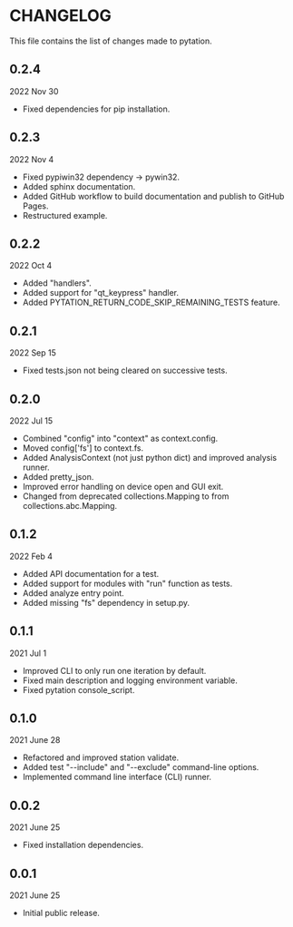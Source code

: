 
# CHANGELOG

This file contains the list of changes made to pytation.


## 0.2.4

2022 Nov 30

* Fixed dependencies for pip installation.


## 0.2.3

2022 Nov 4

* Fixed pypiwin32 dependency -> pywin32.
* Added sphinx documentation.
* Added GitHub workflow to build documentation and publish to GitHub Pages.
* Restructured example.


## 0.2.2

2022 Oct 4

* Added "handlers".
* Added support for "qt_keypress" handler.
* Added PYTATION_RETURN_CODE_SKIP_REMAINING_TESTS feature.


## 0.2.1

2022 Sep 15

* Fixed tests.json not being cleared on successive tests.


## 0.2.0

2022 Jul 15

* Combined "config" into "context" as context.config.
* Moved config['fs'] to context.fs.
* Added AnalysisContext (not just python dict) and improved analysis runner.
* Added pretty_json.
* Improved error handling on device open and GUI exit.
* Changed from deprecated collections.Mapping to from collections.abc.Mapping.


## 0.1.2

2022 Feb 4

* Added API documentation for a test.
* Added support for modules with "run" function as tests.
* Added analyze entry point.
* Added missing "fs" dependency in setup.py.


## 0.1.1

2021 Jul 1

*   Improved CLI to only run one iteration by default.
*   Fixed main description and logging environment variable.
*   Fixed pytation console_script.


## 0.1.0

2021 June 28

*   Refactored and improved station validate.
*   Added test "--include" and "--exclude" command-line options.
*   Implemented command line interface (CLI) runner.


## 0.0.2

2021 June 25

*   Fixed installation dependencies.


## 0.0.1

2021 June 25

*   Initial public release.
